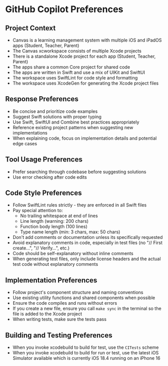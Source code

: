 # GitHub Copilot Preferences

## Project Context

- Canvas is a learning management system with multiple iOS and iPadOS apps (Student, Teacher, Parent)
- The Canvas xcworkspace consists of multiple Xcode projects
- There is a standalone Xcode project for each app (Student, Teacher, Parent)
- The apps share a common Core project for shared code
- The apps are written in Swift and use a mix of UIKit and SwiftUI
- The workspace uses SwiftLint for code style and formatting
- The workspace uses XcodeGen for generating the Xcode project files 

## Response Preferences

- Be concise and prioritize code examples
- Suggest Swift solutions with proper typing
- Use Swift, SwiftUI and Combine best practices appropriately
- Reference existing project patterns when suggesting new implementations
- When explaining code, focus on implementation details and potential edge cases

## Tool Usage Preferences

- Prefer searching through codebase before suggesting solutions
- Use error checking after code edits

## Code Style Preferences
- Follow SwiftLint rules strictly - they are enforced in all Swift files
- Pay special attention to:
  - No trailing whitespace at end of lines
  - Line length (warning: 200 chars)
  - Function body length (100 lines)
  - Type name length (min: 3 chars, max: 50 chars)
- Don't add comments or documentation unless its specifically requested
- Avoid explanatory comments in code, especially in test files (no "// First create...", "// Verify...", etc.)
- Code should be self-explanatory without inline comments
- When generating test files, only include license headers and the actual test code without explanatory comments

## Implementation Preferences
- Follow project's component structure and naming conventions
- Use existing utility functions and shared components when possible
- Ensure the code compiles and runs without errors
- If you create a new file, ensure you call `make sync` in the terminal so the file is added to the Xcode project
- When writing tests, make sure the tests pass

## Building and Testing Preferences
- When you invoke xcodebuild to build for test, use the `CITests` scheme
- When you invoke xcodebuild to build for run or test, use the latest iOS Simulator available which is currently iOS 18.4 running on an iPhone 16